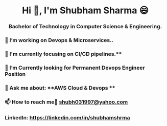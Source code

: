 <h1 align="center">Hi 👋, I'm Shubham Sharma 😄</h1>
<h3 align="center">Bachelor of Technology in Computer Science & Engineering.</h3>

### 🔭 I’m working on **Devops & Microservices.**.

### 🌱 I'm currently focusing on CI/CD pipelines.**

### 👯 I’m Currently looking for Permanent **Devops Engineer Position**

### 💬 Ask me about: **AWS Cloud & Devops **

### 📫 How to reach me🤔 **shubh031997@yahoo.com**
### LinkedIn: https://linkedin.com/in/shubhamshrma 

